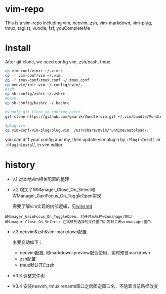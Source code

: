 # vim-repo

This is a vim-repo including vim, neovim, zsh, vim-markdown, vim-plug, tmux, taglist, vundle, fzf, youCompleteMe

# Install

After git clone, we need config vim, zsh/bash, tmux
```sh
cp vim-conf/vimrc ~/.vimrc
cp -r vim-conf/vim ~/.vim
cp -r tmux-conf/tmux.conf ~/.tmux.conf
cp neovim/init.vim ~/.config/nvim/.
#zsh
cp sh-config/zshrc ~/.zshrc
#bash
cp sh-config/bashrc ~/.bashrc

#Vundle git clone to runtime patch
git clone https://github.com/gmarik/Vundle.vim.git ~/.vim/bundle/Vundle.vim

#plug-vim
cp vim-conf/vim-plug/plug.vim  /usr/share/nvim/runtime/autoload/.
```

you can diff your config and my, then update vim plugin by `:PluginIntall` or `:PluginInstall` in vim editor

# history

- v.1 对本地vim相关配置的整理

- v.2 增加了WManager_Close_On_Select和WManager_GainFocus_On_ToggleOpen实现

    需要了解vim实现的内部逻辑，见[wincmd](https://github.com/yssl/twcmd.vim)

```
WManager_GainFocus_On_ToggleOpen: 打开时光标在winmanager窗口
WManager_Close_On_Select: 在跳转到选择的文件窗口后同时关闭wimmanager窗口
```

- v.3 neovim&zsh&vim-markdown配置

    主要变动如下：

    - neovim配置, 和markdown-preview配合使用，实时预览markdown
    - zsh配置
    - tmux默认开启zsh

- V3.3 调整文件树

- V3.4 安装neovim, tmux rename窗口之后固定窗口名，不随着当前路径改变
